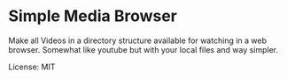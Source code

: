 # Simple Media Browser
Make all Videos in a directory structure available for watching in a web browser. Somewhat like youtube but with your local files and way simpler.

License: MIT
